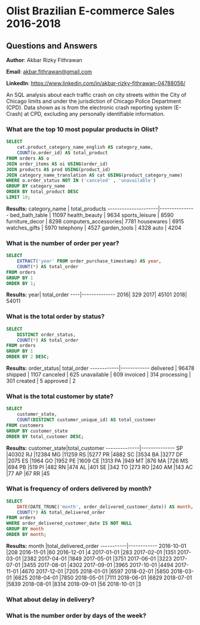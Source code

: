 
# Olist Brazilian E-commerce Sales 2016-2018
## Questions and Answers

**Author**: Akbar Rizky Fithrawan

**Email**: akbar.fithrawan@gmail.com

**LinkedIn**: https://www.linkedin.com/in/akbar-rizky-fithrawan-04788056/

An SQL analysis about each traffic crash on city streets within the City of Chicago limits and under the jurisdiction of Chicago Police Department (CPD). Data shown as is from the electronic crash reporting system (E-Crash) at CPD, excluding any personally identifiable information.


### What are the top 10 most popular products in Olist?

````sql
SELECT 
	cat.product_category_name_english AS category_name,
	COUNT(o.order_id) AS total_product
FROM orders AS o
JOIN order_items AS oi USING(order_id)
JOIN products AS prod USING(product_id)
JOIN category_name_translation AS cat USING(product_category_name)
WHERE o.order_status NOT IN ('canceled' , 'unavailable')
GROUP BY category_name
ORDER BY total_product DESC
LIMIT 10;
````
**Results:**
category_name        | total_products
---------------------|---------------
bed_bath_table       | 11097
health_beauty        | 9634
sports_leisure       | 8590
furniture_decor      | 8298
computers_accessories| 7781
housewares           | 6915
watches_gifts        | 5970
telephony            | 4527
garden_tools         | 4328
auto                 | 4204

### What is the number of order per year?
````sql
SELECT 
	EXTRACT('year' FROM order_purchase_timestamp) AS year,
	COUNT(*) AS total_order
FROM orders
GROUP BY 1
ORDER BY 1;
````
**Results:**
year|	total_order
----|--------------
2016|	329
2017|	45101
2018|	54011

### What is the total order by status?
````sql
SELECT 
	DISTINCT order_status,
	COUNT(*) AS total_order
FROM orders
GROUP BY 1
ORDER BY 2 DESC;
````
**Results:**
order_status| total_order
------------|------------
delivered   | 96478
shipped     | 1107
canceled    | 625
unavailable | 609
invoiced    | 314
processing  | 301
created     | 5
approved    | 2

### What is the total customer by state?
````sql
SELECT 
	customer_state,
	COUNT(DISTINCT customer_unique_id) AS total_customer
FROM customers
GROUP BY customer_state
ORDER BY total_customer DESC;
````
**Results:**
customer_state|total_customer
--------------|--------------
SP            |40302
RJ            |12384
MG            |11259
RS            |5277
PR            |4882
SC            |3534
BA            |3277
DF            |2075
ES            |1964
GO            |1952
PE            |1609
CE            |1313
PA            |949
MT            |876
MA            |726
MS            |694
PB            |519
PI            |482
RN            |474
AL            |401
SE            |342
TO            |273
RO            |240
AM            |143
AC            |77
AP            |67
RR            |45

### What is frequency of orders delivered by month?
````sql
SELECT 
	DATE(DATE_TRUNC('month', order_delivered_customer_date)) AS month,
	COUNT(*) AS total_delivered_order
FROM orders
WHERE order_delivered_customer_date IS NOT NULL
GROUP BY month
ORDER BY month;
````
**Results:**
month      |total_delivered_order
-----------|------------
2016-10-01 |208
2016-11-01 |60
2016-12-01 |4
2017-01-01 |283
2017-02-01 |1351
2017-03-01 |2382
2017-04-01 |1849
2017-05-01 |3751
2017-06-01 |3223
2017-07-01 |3455
2017-08-01 |4302
2017-09-01 |3965
2017-10-01 |4494
2017-11-01 |4670
2017-12-01 |7205
2018-01-01 |6597
2018-02-01 |5850
2018-03-01 |6825
2018-04-01 |7850
2018-05-01 |7111
2018-06-01 |6829
2018-07-01 |5839
2018-08-01 |8314
2018-09-01 |56
2018-10-01 |3

### What about delay in delivery?


### What is the number order by days of the week?
